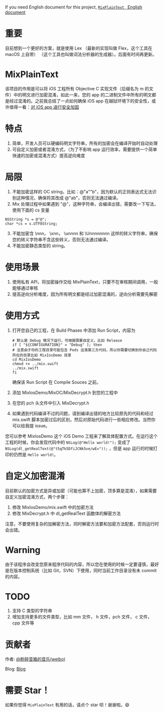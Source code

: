 If you need English document for this project, [`MixPlainText ` English document](https://github.com/danleechina/MixPlainText/blob/master/README-en.md)

# 重要

目前想到一个更好的方案，就是使用 Lex （最新的实现叫做 Flex，这个工具在 macOS 上自带） （这个工具也叫做词法分析器的生成器）。后面有时间再更新。

# MixPlainText

该项目的作用是可以将 iOS 工程所有 Objective C 实现文件（后缀名为 m 的文件）中的明文进行加密混淆，如此一来，您的 app 的二进制文件中所有的明文都是经过混淆的。之前我总结了一点如何确保 iOS app 在越狱环境下的安全性，或许值得一看：[对 iOS app 进行安全加固](https://danleechina.github.io/ios-app-security-reinforce/)

# 特点

1. 简单，开发人员可以硬编码明文字符串，所有的加密会在编译开始时自动处理
2. 可自定义加密或者混淆方式，（为了不影响 app 运行效率，需要提供一个简单快速的加密或混淆方式）提高逆向难度

# 局限

1. 不能加密这样的 OC string，比如：@"a""b"，因为默认的正则表达式无法识别这种情况，确保将其改成 @"ab"，否则无法通过编译。
2. Mix 处理过程中如果遇到 "@"，这种字符串，会编译出错，需要改一下写法，使用下面的 cs 变量
```
NSString *s = @"@";
char *cs = s.UTF8String;
```
3. 不能加密含 \nnn， \xnn， \unnnn 和 \Unnnnnnnn 这样的转义字符串，确保您的转义字符串不含这些转义，否则无法通过编译。
4. 不能加密静态类型的 string。

# 使用场景

1. 使用私有 API，将加密操作交给 MixPlainText，只要不在审核期间调用，一般能够通过审核
2. 提高逆向分析难度，因为所有明文都是经过加密混淆的，逆向分析需要先解密

# 使用方式

1. 打开您自己的工程，在 Build Phases 中添加 Run Script，内容为

	```
    # 默认是 Debug 情况下运行，可根据需要自定义，比如 Release
    if [ "${CONFIGURATION}" = "Debug" ]; then
    # 注意由于你的工程目录可能包含 Pods 这类第三方代码，所以你需要切换到你自己代码所在的目录比如 MixIosDemo 目录
    cd MixIosDemo
    chmod +x ../mix.swift
    ../mix.swift
    fi
    ```
	确保该 Run Script 在 Compile Souces 之前。
2. 添加 MixIosDemo/MixOC/MixDecrypt.h 到您的工程中
3. 在您的 pch 头文件中引入 MixDecrypt.h
4. 如果遇到代码编译不过的问题，请到编译出错的地方比较原先的代码和经过 mix.swift 脚本加密过后的区别，然后对原始代码进行一些相应修改。当然你可以给我提 issue。

您可以参考 MixIosDemo 这个 iOS Demo 工程来了解具体配置方式。在运行这个工程的时候，你会发现代码中的  `NSLog(@"Hello world!");` 变成了 `NSLog(dl_getRealText(@"t5qTk5DfiJCNk5ve/wE="));` ，但是 app 运行的时候打印的仍然是 `Hello world!`。

# 自定义加密混淆

目前默认的加密方式是异或加密（可能也算不上加密，顶多算是混淆），如果需要自定义加密混淆方式，两个步骤：

1. 修改 MixIosDemo/mix.swift 中的加密方法
2. 修改 MixDecrypt.h 中 dl_getRealText 函数体的解密方法

注意，不要使用复杂的加解密方法，同时解密方法要和加密方法配套，否则运行时会出错。

# Warning

由于该程序会改变您原来程序代码的内容，所以您在使用的时候一定要谨慎，最好是在版本控制系统（比如 Git，SVN）下使用，同时当前工作目录没有未 commit 的内容。

# TODO

1. 支持 C 类型的字符串
2. 增加支持更多的文件类型，比如 mm 文件， h 文件，pch 文件， c 文件， cpp 文件等

# 贡献者

作者: [@粉碎音箱的音乐(weibo)](http://weibo.com/u/1172595722) 

Blog: [Blog](http://danleechina.github.io/)

# 需要 Star！

如果你觉得 `MixPlainText` 有用的话，请点个 star 呗！谢谢啦。😄

